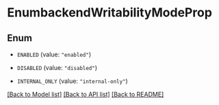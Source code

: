 # EnumbackendWritabilityModeProp

## Enum


* `ENABLED` (value: `"enabled"`)

* `DISABLED` (value: `"disabled"`)

* `INTERNAL_ONLY` (value: `"internal-only"`)


[[Back to Model list]](../README.md#documentation-for-models) [[Back to API list]](../README.md#documentation-for-api-endpoints) [[Back to README]](../README.md)


